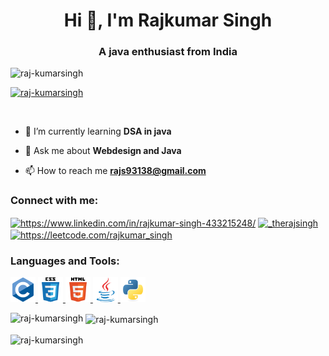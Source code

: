 <h1 align="center">Hi 👋, I'm Rajkumar Singh</h1>
<h3 align="center">A java enthusiast from India</h3>

<p align="left"> <img src="https://komarev.com/ghpvc/?username=raj-kumarsingh&label=Profile%20views&color=0e75b6&style=flat" alt="raj-kumarsingh" /> </p>

<p align="left"> <a href="https://github.com/ryo-ma/github-profile-trophy"><img src="https://github-profile-trophy.vercel.app/?username=raj-kumarsingh" alt="raj-kumarsingh" /></a> </p>

<p align="left"> <a href="https://twitter.com/" target="blank"><img src="https://img.shields.io/twitter/follow/?logo=twitter&style=for-the-badge" alt="" /></a> </p>

- 🌱 I’m currently learning **DSA in java**

- 💬 Ask me about **Webdesign and Java**

- 📫 How to reach me **rajs93138@gmail.com**

<h3 align="left">Connect with me:</h3>
<p align="left">
<a href="https://linkedin.com/in/https://www.linkedin.com/in/rajkumar-singh-433215248/" target="blank"><img align="center" src="https://raw.githubusercontent.com/rahuldkjain/github-profile-readme-generator/master/src/images/icons/Social/linked-in-alt.svg" alt="https://www.linkedin.com/in/rajkumar-singh-433215248/" height="30" width="40" /></a>
<a href="https://instagram.com/_therajsingh" target="blank"><img align="center" src="https://raw.githubusercontent.com/rahuldkjain/github-profile-readme-generator/master/src/images/icons/Social/instagram.svg" alt="_therajsingh" height="30" width="40" /></a>
<a href="https://www.leetcode.com/https://leetcode.com/rajkumar_singh" target="blank"><img align="center" src="https://raw.githubusercontent.com/rahuldkjain/github-profile-readme-generator/master/src/images/icons/Social/leet-code.svg" alt="https://leetcode.com/rajkumar_singh" height="30" width="40" /></a>
</p>

<h3 align="left">Languages and Tools:</h3>
<p align="left"> <a href="https://www.cprogramming.com/" target="_blank" rel="noreferrer"> <img src="https://raw.githubusercontent.com/devicons/devicon/master/icons/c/c-original.svg" alt="c" width="40" height="40"/> </a> <a href="https://www.w3schools.com/css/" target="_blank" rel="noreferrer"> <img src="https://raw.githubusercontent.com/devicons/devicon/master/icons/css3/css3-original-wordmark.svg" alt="css3" width="40" height="40"/> </a> <a href="https://www.w3.org/html/" target="_blank" rel="noreferrer"> <img src="https://raw.githubusercontent.com/devicons/devicon/master/icons/html5/html5-original-wordmark.svg" alt="html5" width="40" height="40"/> </a> <a href="https://www.java.com" target="_blank" rel="noreferrer"> <img src="https://raw.githubusercontent.com/devicons/devicon/master/icons/java/java-original.svg" alt="java" width="40" height="40"/> </a> <a href="https://www.python.org" target="_blank" rel="noreferrer"> <img src="https://raw.githubusercontent.com/devicons/devicon/master/icons/python/python-original.svg" alt="python" width="40" height="40"/> </a> </p>

<p><img align="left" src="https://github-readme-stats.vercel.app/api/top-langs?username=raj-kumarsingh&show_icons=true&locale=en&layout=compact" alt="raj-kumarsingh" /></p>

<p>&nbsp;<img align="center" src="https://github-readme-stats.vercel.app/api?username=raj-kumarsingh&show_icons=true&locale=en" alt="raj-kumarsingh" /></p>

<p><img align="center" src="https://github-readme-streak-stats.herokuapp.com/?user=raj-kumarsingh&" alt="raj-kumarsingh" /></p>
